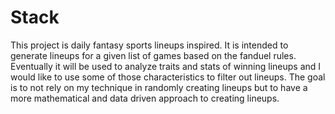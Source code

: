 # Stack

This project is daily fantasy sports lineups inspired. It is intended to generate lineups for a given list of games based on the fanduel rules. Eventually it will be used to analyze traits and stats of winning lineups and I would like to use some of those characteristics to filter out lineups. The goal is to not rely on my technique in randomly creating lineups but to have a more mathematical and data driven approach to creating lineups. 
